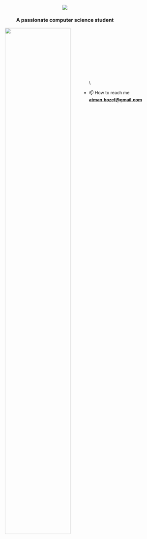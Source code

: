 <p align="center">
<img align="center" src="https://readme-typing-svg.herokuapp.com?font=Silkscreen&size=26&pause=1500&color=41B783&background=27384900&vCenter=true&lines=Hi+there%2C+I'm+Atman+%F0%9F%91%8B)](https://git.io/typing-svg"  />
</p>

<h3 align="center"  >A passionate computer science student</h3>

<p align="center" width="100%">
<img align="left" width="65%" src="https://github-readme-stats.vercel.app/api?username=atman0eirb&theme=vue-dark&hide_border=true&include_all_commits=true&count_private=true&show_icons=true" />
</p>
                                                                                                                                                             
                                                                                                                                                           
\
\
\
\
\
\
\
\
\
\
\




 
 


- 📫 How to reach me **atman.bozcf@gmail.com**


<h1 align="left">

<h1 align="left">





